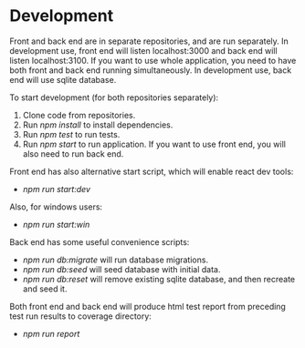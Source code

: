 # Development

Front and back end are in separate repositories, and are run separately. In development use, front end will listen localhost:3000 and back end will listen localhost:3100. If you want to use whole application, you need to have both front and back end running simultaneously. In development use, back end will use sqlite database.

To start development (for both repositories separately):
1. Clone code from repositories.
2. Run _npm install_ to install dependencies.
3. Run _npm test_ to run tests.
4. Run _npm start_ to run application. If you want to use front end, you will also need to run back end.

Front end has also alternative start script, which will enable react dev tools:
- _npm run start:dev_

Also, for windows users:
- _npm run start:win_

Back end has some useful convenience scripts:
- _npm run db:migrate_ will run database migrations.
- _npm run db:seed_ will seed database with initial data.
- _npm run db:reset_ will remove existing sqlite database, and then recreate and seed it.

Both front end and back end will produce html test report from preceding test run results to coverage directory:
- _npm run report_
